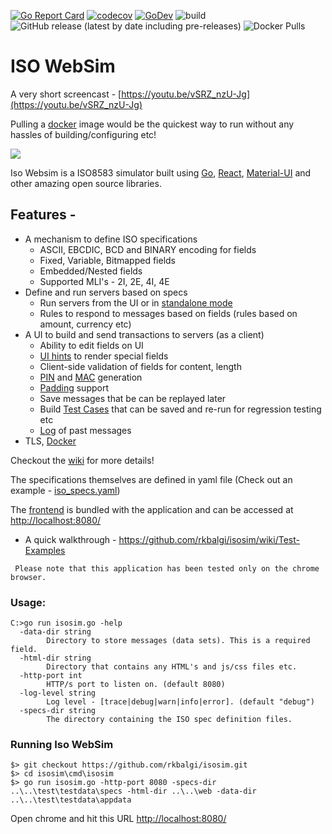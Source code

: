[![Go Report Card](https://goreportcard.com/badge/github.com/rkbalgi/isosim)](https://goreportcard.com/report/github.com/rkbalgi/isosim)
[![codecov](https://codecov.io/gh/rkbalgi/isosim/branch/master/graph/badge.svg)](https://codecov.io/gh/rkbalgi/isosim)
[![GoDev](https://img.shields.io/badge/go.dev-reference-007d9c?logo=go&logoColor=white&style=flat-square)](https://pkg.go.dev/github.com/rkbalgi/isosim?tab=doc)
![build](https://github.com/rkbalgi/isosim/workflows/build/badge.svg)
![GitHub release (latest by date including pre-releases)](https://img.shields.io/github/v/release/rkbalgi/isosim?include_prereleases&style=flat)
![Docker Pulls](https://img.shields.io/docker/pulls/rkbalgi/isosim?color=%23FF6528&label=docker%20pulls)

# ISO WebSim
A very short screencast - [https://youtu.be/vSRZ_nzU-Jg](https://youtu.be/vSRZ_nzU-Jg)

Pulling a [docker](https://github.com/rkbalgi/isosim/wiki/Running-on-Docker) image would be the quickest way to run without any hassles of building/configuring etc!

![](https://github.com/rkbalgi/isosim/wiki/home_collage.png)


Iso Websim is a ISO8583 simulator built using [Go](http://golang.org), [React](https://reactjs.org/), [Material-UI](https://material-ui.com/) and
other amazing open source libraries.

## Features -
* A mechanism to define ISO specifications
  * ASCII, EBCDIC, BCD and BINARY encoding for fields
  * Fixed, Variable, Bitmapped fields
  * Embedded/Nested fields 
  * Supported MLI's - 2I, 2E, 4I, 4E
* Define and run servers based on specs
  * Run servers from the UI or in [standalone mode](https://github.com/rkbalgi/isosim/wiki/Start-standalone-ISO-server-from-command-line)
  * Rules to respond to messages based on fields (rules based on amount, currency etc)   
* A UI to build and send transactions to servers (as a client)
  * Ability to edit fields on UI
  * [UI hints](https://github.com/rkbalgi/isosim/wiki/Field-Hints-for-UI) to render special fields
  * Client-side validation of fields for content, length 
  * [PIN](https://github.com/rkbalgi/isosim/wiki/Pin-Field-(DF52)-Generation) and [MAC](https://github.com/rkbalgi/isosim/wiki/MAC-Generation-(DF64-128)) generation 
  * [Padding](https://github.com/rkbalgi/isosim/wiki/Field-Padding) support
  * Save messages that be can be replayed later
  * Build [Test Cases](https://github.com/rkbalgi/isosim/wiki/Test-Cases) that can be saved and re-run for regression testing etc
  * [Log](https://github.com/rkbalgi/isosim/wiki/Message-History) of past messages
* TLS, [Docker](https://github.com/rkbalgi/isosim/wiki/Running-on-Docker) 



Checkout the [wiki](https://github.com/rkbalgi/isosim/wiki) for more details!

The specifications themselves are defined in yaml file (Check out an example - [iso_specs.yaml](https://github.com/rkbalgi/isosim/blob/master/test/testdata/specs/iso_specs.yaml))

The [frontend](https://github.com/rkbalgi/isosim-react-frontend) is bundled with the application and can be accessed at [http://localhost:8080/](http://localhost:8080/)


* A quick walkthrough - https://github.com/rkbalgi/isosim/wiki/Test-Examples


 
` Please note that this application has been tested only on the chrome browser.`

### Usage: 
```
C:>go run isosim.go -help
  -data-dir string
        Directory to store messages (data sets). This is a required field.
  -html-dir string
        Directory that contains any HTML's and js/css files etc.
  -http-port int
        HTTP/s port to listen on. (default 8080)
  -log-level string
        Log level - [trace|debug|warn|info|error]. (default "debug")
  -specs-dir string
        The directory containing the ISO spec definition files.
```

### Running Iso WebSim 
```
$> git checkout https://github.com/rkbalgi/isosim.git
$> cd isosim\cmd\isosim
$> go run isosim.go -http-port 8080 -specs-dir ..\..\test\testdata\specs -html-dir ..\..\web -data-dir ..\..\test\testdata\appdata
```
Open chrome and hit this URL [http://localhost:8080/](http://localhost:8080/)




